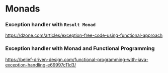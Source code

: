 # Monads

### Exception handler with `Result Monad`

https://dzone.com/articles/exception-free-code-using-functional-approach

### Exception handler with Monad and Functional Programming
https://belief-driven-design.com/functional-programming-with-java-exception-handling-e69997c11d3/

